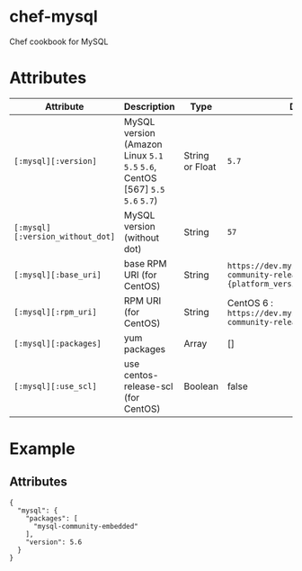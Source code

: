 # chef-mysql
Chef cookbook for MySQL

# Attributes

Attribute | Description | Type | Default
----------|-------------|------|--------
`[:mysql][:version]` | MySQL version (Amazon Linux `5.1` `5.5` `5.6`, CentOS [567] `5.5` `5.6` `5.7`) | String or Float | `5.7`
`[:mysql][:version_without_dot]` | MySQL version (without dot) | String | `57`
`[:mysql][:base_uri]` | base RPM URI (for CentOS) | String | `https://dev.mysql.com/get/mysql57-community-release-el%{platform_version}-7.noarch.rpm`
`[:mysql][:rpm_uri]` | RPM URI (for CentOS) | String | CentOS 6 : `https://dev.mysql.com/get/mysql57-community-release-el6-7.noarch.rpm`
`[:mysql][:packages]` | yum packages | Array | []
`[:mysql][:use_scl]` | use centos-release-scl (for CentOS) | Boolean | false


# Example

## Attributes

```
{
  "mysql": {
    "packages": [
      "mysql-community-embedded"
    ],
    "version": 5.6
  }
}
```
